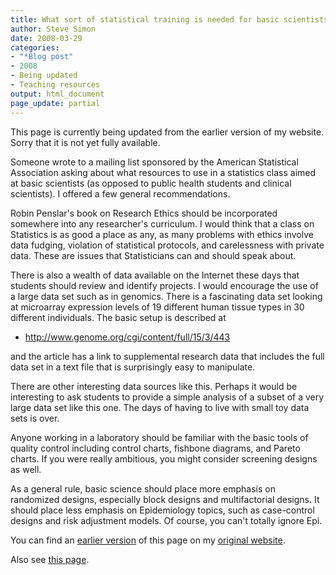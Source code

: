 ```yaml
---
title: What sort of statistical training is needed for basic scientists?
author: Steve Simon
date: 2008-03-29
categories:
- "*Blog post"
- 2008
- Being updated
- Teaching resources
output: html_document
page_update: partial
---
```

This page is currently being updated from the earlier version of my website. Sorry that it is not yet fully available.

Someone wrote to a mailing list sponsored by the American Statistical
Association asking about what resources to use in a statistics class
aimed at basic scientists (as opposed to public health students and
clinical scientists). I offered a few general recommendations.

Robin Penslar's book on Research Ethics should be incorporated
somewhere into any researcher's curriculum. I would think that a class
on Statistics is as good a place as any, as many problems with ethics
involve data fudging, violation of statistical protocols, and
carelessness with private data. These are issues that Statisticians can
and should speak about.

There is also a wealth of data available on the Internet these days that
students should review and identify projects. I would encourage the use
of a large data set such as in genomics. There is a fascinating data set
looking at microarray expression levels of 19 different human tissue
types in 30 different individuals. The basic setup is described at

-   <http://www.genome.org/cgi/content/full/15/3/443>

and the article has a link to supplemental research data that includes
the full data set in a text file that is surprisingly easy to
manipulate.

There are other interesting data sources like this. Perhaps it would be
interesting to ask students to provide a simple analysis of a subset of
a very large data set like this one. The days of having to live with
small toy data sets is over.

Anyone working in a laboratory should be familiar with the basic tools
of quality control including control charts, fishbone diagrams, and
Pareto charts. If you were really ambitious, you might consider
screening designs as well.

As a general rule, basic science should place more emphasis on
randomized designs, especially block designs and multifactorial designs.
It should place less emphasis on Epidemiology topics, such as
case-control designs and risk adjustment models. Of course, you can't
totally ignore Epi.

You can find an [earlier version][sim1] of this page on my [original website][sim2].

[sim1]: http://www.pmean.com/08/BasicScientists.html
[sim2]: http://www.pmean.com/original_site.html

Also see [this page][sim3].

[sim3]: http://www.pmean.com/08a/BasicScientists.html

